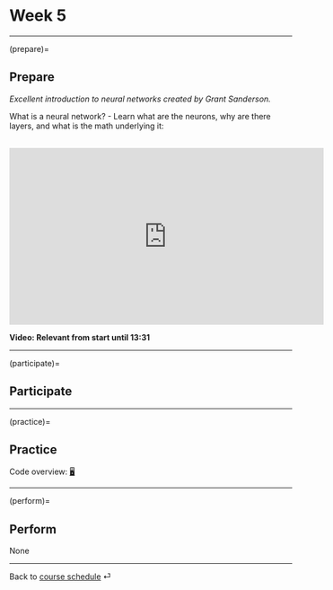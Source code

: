 # Week 5


---

(prepare)=
## Prepare


*Excellent introduction to neural networks created by Grant Sanderson.* 

What is a neural network? - Learn what are the neurons, why are there layers, and what is the math underlying it:

<br>

<iframe width="560" height="315" src="https://www.youtube-nocookie.com/embed/aircAruvnKk" title="YouTube video player" frameborder="0" allow="accelerometer; autoplay; clipboard-write; encrypted-media; gyroscope; picture-in-picture" allowfullscreen></iframe>

**Video: Relevant from start until 13:31**


---


(participate)=
## Participate








---




(practice)=
## Practice

Code overview: [🖥](../code/code-overview.md)



---


(perform)=
## Perform

None

---

Back to [course schedule](../docs/course-schedule.md) ⏎
